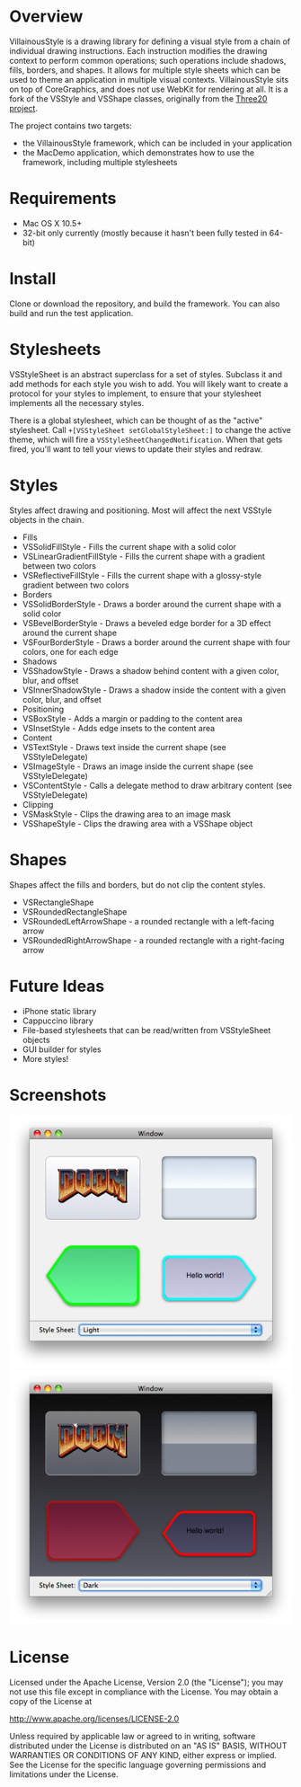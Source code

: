 Overview
========

VillainousStyle is a drawing library for defining a visual style from a chain of individual drawing instructions. Each instruction modifies the drawing context to perform common operations; such operations include shadows, fills, borders, and shapes. It allows for multiple style sheets which can be used to theme an application in multiple visual contexts. VillainousStyle sits on top of CoreGraphics, and does not use WebKit for rendering at all. It is a fork of the VSStyle and VSShape classes, originally from the [Three20 project](http://github.com/joehewitt/three20).

The project contains two targets:

* the VillainousStyle framework, which can be included in your application
* the MacDemo application, which demonstrates how to use the framework, including multiple stylesheets

Requirements
============

* Mac OS X 10.5+
* 32-bit only currently (mostly because it hasn't been fully tested in 64-bit)

Install
=======

Clone or download the repository, and build the framework. You can also build and run the test application.

Stylesheets
===========

VSStyleSheet is an abstract superclass for a set of styles. Subclass it and add methods for each style you wish to add. You will likely want to create a protocol for your styles to implement, to ensure that your stylesheet implements all the necessary styles.

There is a global stylesheet, which can be thought of as the "active" stylesheet. Call `+[VSStyleSheet setGlobalStyleSheet:]` to change the active theme, which will fire a `VSStyleSheetChangedNotification`. When that gets fired, you'll want to tell your views to update their styles and redraw.

Styles
======

Styles affect drawing and positioning. Most will affect the next VSStyle objects in the chain.

* Fills
 * VSSolidFillStyle - Fills the current shape with a solid color
 * VSLinearGradientFillStyle - Fills the current shape with a gradient between two colors
 * VSReflectiveFillStyle - Fills the current shape with a glossy-style gradient between two colors
* Borders
 * VSSolidBorderStyle - Draws a border around the current shape with a solid color
 * VSBevelBorderStyle - Draws a beveled edge border for a 3D effect around the current shape
 * VSFourBorderStyle - Draws a border around the current shape with four colors, one for each edge
* Shadows
 * VSShadowStyle - Draws a shadow behind content with a given color, blur, and offset
 * VSInnerShadowStyle - Draws a shadow inside the content with a given color, blur, and offset
* Positioning
 * VSBoxStyle - Adds a margin or padding to the content area
 * VSInsetStyle - Adds edge insets to the content area
* Content
 * VSTextStyle - Draws text inside the current shape (see VSStyleDelegate)
 * VSImageStyle - Draws an image inside the current shape (see VSStyleDelegate)
 * VSContentStyle - Calls a delegate method to draw arbitrary content (see VSStyleDelegate)
* Clipping
 * VSMaskStyle - Clips the drawing area to an image mask
 * VSShapeStyle - Clips the drawing area with a VSShape object

Shapes
======

Shapes affect the fills and borders, but do not clip the content styles.

* VSRectangleShape
* VSRoundedRectangleShape
* VSRoundedLeftArrowShape - a rounded rectangle with a left-facing arrow
* VSRoundedRightArrowShape - a rounded rectangle with a right-facing arrow

Future Ideas
============

* iPhone static library
* Cappuccino library
* File-based stylesheets that can be read/written from VSStyleSheet objects
* GUI builder for styles
* More styles!

Screenshots
===========

![Light Test Style](http://github.com/amazingsyco/VillainousStyle/raw/master/Screenshots/light-test-style.png "Light Test Style") ![Dark Test Style](http://github.com/amazingsyco/VillainousStyle/raw/master/Screenshots/dark-test-style.png "Dark Test Style")

License
=======
Licensed under the Apache License, Version 2.0 (the "License"); you may not use this file except in compliance with the License. You may obtain a copy of the License at

http://www.apache.org/licenses/LICENSE-2.0

Unless required by applicable law or agreed to in writing, software distributed under the License is distributed on an "AS IS" BASIS, WITHOUT WARRANTIES OR CONDITIONS OF ANY KIND, either express or implied. See the License for the specific language governing permissions and limitations under the License.
